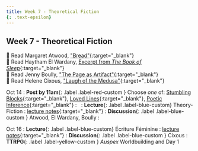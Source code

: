 ```yaml
---
title: Week 7 - Theoretical Fiction
{: .text-epsilon}
---
```


## Week 7 - Theoretical Fiction

📖 Read Margaret Atwood, ["Bread"](/ws297y/assets/pdfs/atwood_bread.pdf){:target="_blank"}   
📖 Read Haytham El Wardany, [Excerpt from *The Book of Sleep*](/ws297y/assets/pdfs/el_wardany_book_of_sleep.pdf){:target="_blank"}   
📖 Read Jenny Boully, ["The Page as Artifact"](/ws297y/assets/pdfs/boully_page_as_artifact.pdf){:target="_blank"}   
📖 Read Helene Cixous, ["Laugh of the Medusa"](/ws297y/assets/pdfs/cixous_laugh_of_medusa.pdf){:target="_blank"}   

Oct 14
: **Post by 11am**{: .label .label-red-custom } Choose *one* of: [Stumbling Blocks](https://visforvali.github.io/ws297y/prompts/#stumbling-blocks){:target="_blank"}, [Loved Lines](https://visforvali.github.io/ws297y/prompts/#poetic-inference){:target="_blank"}, [Poetic Inference](https://visforvali.github.io/ws297y/prompts/#loved-lines){:target="_blank"}
  : &nbsp;
: **Lecture**{: .label .label-blue-custom} Theory-Fiction
  : [lecture notes](/ws297y/notes-7.1){:target="_blank"}
: **Discussion**{: .label .label-blue-custom } Atwood, El Wardany, Boully
  : &nbsp;
  
Oct 16
: **Lecture**{: .label .label-blue-custom} Écriture Féminine
  : [lecture notes](/ws297y/notes-7.2){:target="_blank"}
: **Discussion**{: .label .label-blue-custom } Cixous
: **TTRPG**{: .label .label-yellow-custom } *Auspex* Worldbuilding and Day 1